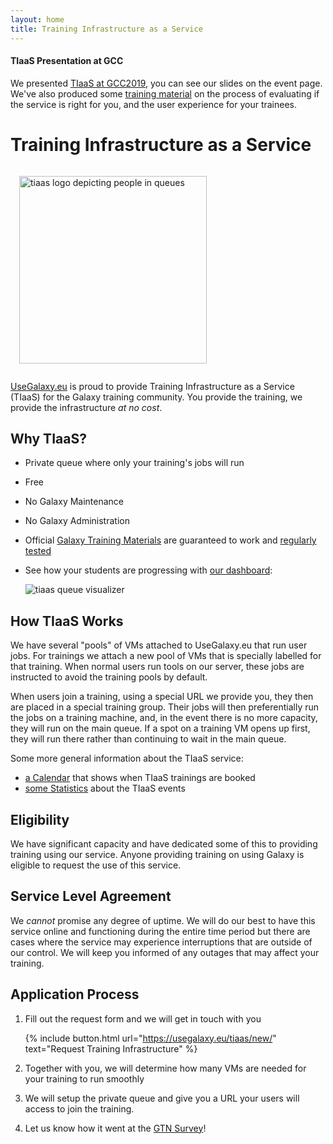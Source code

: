 ```yaml
---
layout: home
title: Training Infrastructure as a Service
---
```


<div class="alert alert-success" style="margin-top: 0.5em">
<h4>TIaaS Presentation at GCC</h4>
We presented <a href="https://gcc2019.sched.com/event/Rsld/training-infrastructure-as-a-service" target="_blank">TIaaS at GCC2019</a>, you can see our slides on the event page. We've also produced some <a href="https://training.galaxyproject.org/training-material/topics/instructors/tutorials/setup-tiaas-for-training/tutorial.html" target="_blank">training material</a> on the process of evaluating if the service is right for you, and the user experience for your trainees.
</div>

# Training Infrastructure as a Service

<img src="/assets/media/tiaas-logo.png" alt="tiaas logo depicting people in queues" width="300em" style="margin: 1em">

[UseGalaxy.eu](https://usegalaxy.eu) is proud to provide Training Infrastructure as a Service (TIaaS) for the Galaxy training community.
You provide the training, we provide the infrastructure <i>at no cost</i>.

## Why TIaaS?

- Private queue where only your training's jobs will run
- Free
- No Galaxy Maintenance
- No Galaxy Administration
- Official [Galaxy Training Materials](https://training.galaxyproject.org) are guaranteed to work and [regularly tested](https://github.com/usegalaxy-eu/workflow-testing/)
- See how your students are progressing with [our dashboard](/posts/2019/06/17/tiaas-queue/):

  ![tiaas queue visualizer](/assets/media/tiaas-queue.png)

## How TIaaS Works

We have several "pools" of VMs attached to UseGalaxy.eu that run user jobs. For
trainings we attach a new pool of VMs that is specially labelled for that
training. When normal users run tools on our server, these jobs are instructed
to avoid the training pools by default.

When users join a training, using a special URL we provide you, they then are
placed in a special training group. Their jobs will then preferentially run the
jobs on a training machine, and, in the event there is no more capacity, they
will run on the main queue. If a spot on a training VM opens up first, they
will run there rather than continuing to wait in the main queue.

Some more general information about the TIaaS service:

- [a Calendar](https://usegalaxy.eu/tiaas/calendar/) that shows when TIaaS trainings are booked
- [some Statistics](https://usegalaxy.eu/tiaas/stats/) about the TIaaS events


## Eligibility

We have significant capacity and have dedicated some of this to providing
training using our service. Anyone providing training on using Galaxy is
eligible to request the use of this service.

## Service Level Agreement

We *cannot* promise any degree of uptime. We will do our best to have this service online and functioning during the entire time period but there are cases where the service may experience interruptions that are outside of our control. We will keep you informed of any outages that may affect your training.

## Application Process

1. Fill out the request form and we will get in touch with you

   {% include button.html url="https://usegalaxy.eu/tiaas/new/" text="Request Training Infrastructure" %}

2. Together with you, we will determine how many VMs are needed for your training to run smoothly
3. We will setup the private queue and give you a URL your users will access to join the training.
4. Let us know how it went at the [GTN Survey](https://galaxyproject.org/news/2020-01-training-feedback/)!
